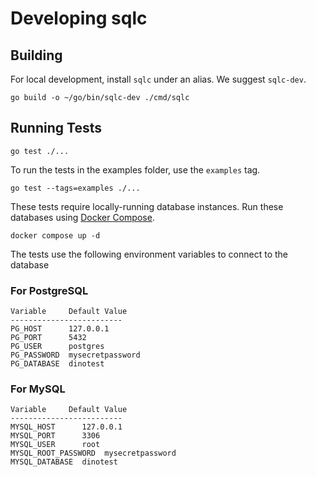 # Developing sqlc

## Building

For local development, install `sqlc` under an alias. We suggest `sqlc-dev`.

```
go build -o ~/go/bin/sqlc-dev ./cmd/sqlc
```

## Running Tests

```
go test ./...
```

To run the tests in the examples folder, use the `examples` tag.

```
go test --tags=examples ./...
```

These tests require locally-running database instances. Run these databases
using [Docker Compose](https://docs.docker.com/compose/).

```
docker compose up -d
```

The tests use the following environment variables to connect to the
database

### For PostgreSQL

```
Variable     Default Value
-------------------------
PG_HOST      127.0.0.1
PG_PORT      5432
PG_USER      postgres
PG_PASSWORD  mysecretpassword
PG_DATABASE  dinotest
```

### For MySQL

```
Variable     Default Value
-------------------------
MYSQL_HOST      127.0.0.1
MYSQL_PORT      3306
MYSQL_USER      root
MYSQL_ROOT_PASSWORD  mysecretpassword
MYSQL_DATABASE  dinotest
```
